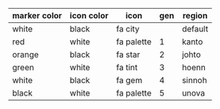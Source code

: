 | marker color | icon color | icon | gen | region |
|--------------|------------|------|-----|--------|
| white | black | fa city |  | default |
| red | white | fa palette | 1 | kanto |
| orange | black | fa star | 2 | johto |
| green | white | fa tint | 3 | hoenn |
| white | black | fa gem | 4 | sinnoh |
| black | white | fa palette | 5 | unova |
